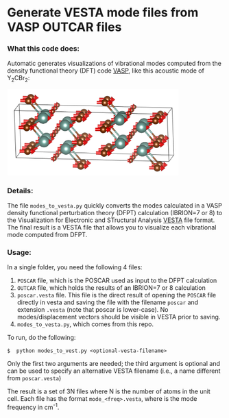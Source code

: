 # Generate VESTA mode files from VASP OUTCAR files

### What this code does:
Automatic generates visualizations of vibrational modes
computed from the density functional theory (DFT) code
[VASP](https://www.vasp.at/), like this acoustic mode of
Y<sub>2</sub>CBr<sub>2</sub>:

<img src="pics/Y2CBr2.png" width=400 >

### Details:
The file `modes_to_vesta.py` quickly converts the modes calculated in
a VASP density functional perturbation theory (DFPT) calculation (IBRION=7 or 8) to
the Visualization for Electronic and STructural Analysis [VESTA](http://jp-minerals.org/vesta/en/) file format.  The final result is a VESTA file that allows you to visualize each vibrational mode computed from DFPT.

### Usage:

In a single folder, you need the following 4 files:

1. `POSCAR` file, which is the POSCAR used as input to the DFPT calculation
2. `OUTCAR` file, which holds the results of an IBRION=7 or 8 calculation
3. `poscar.vesta` file.  This file is the direct result of opening the `POSCAR` file directly in vesta and saving the file with the filename `poscar` and extension `.vesta` (note that poscar is lower-case). No modes/displacement vectors should be visible in VESTA prior to saving.
4. `modes_to_vesta.py`, which comes from this repo.

To run, do the following:

	$  python modes_to_vest.py <optional-vesta-filename>


Only the first two arguments are needed; the third argument is optional and can be used to specify an alternative VESTA filename (i.e., a name different from `poscar.vesta`)

The result is a set of 3N files where N is the number of atoms in the unit cell. Each file has the format `mode_<freq>.vesta`, where <freq> is the mode frequency in cm<sup>-1</sup>. 